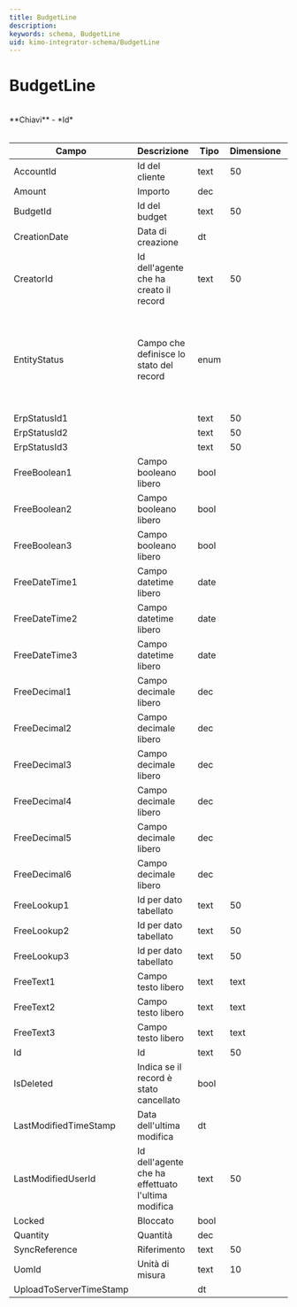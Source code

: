 ```yaml
---
title: BudgetLine
description:
keywords: schema, BudgetLine
uid: kimo-integrator-schema/BudgetLine
---
```


# BudgetLine

<br>
**Chiavi**
- *Id*
<br><br>

| Campo | Descrizione | Tipo | Dimensione | Note |
| --- | --- | --- | --- | --- |
| AccountId | Id del cliente | text | 50 |  |
| Amount | Importo | dec |  |  |
| BudgetId | Id del budget | text | 50 |  |
| CreationDate | Data di creazione | dt |  |  |
| CreatorId | Id dell'agente che ha creato il record | text | 50 |  |
| EntityStatus | Campo che definisce lo stato del record | enum |  | 0: ImportedFromErp, 1: ExportedToErp, 2: ImportedByErp, 3: ExportingToErp, 4: Deleted, 5: CommittingExportToErp, 6: ToExportToErp, 7: Editing, 8: UploadedToServer |
| ErpStatusId1 |  | text | 50 |  |
| ErpStatusId2 |  | text | 50 |  |
| ErpStatusId3 |  | text | 50 |  |
| FreeBoolean1 | Campo booleano libero | bool |  |  |
| FreeBoolean2 | Campo booleano libero | bool |  |  |
| FreeBoolean3 | Campo booleano libero | bool |  |  |
| FreeDateTime1 | Campo datetime libero | date |  |  |
| FreeDateTime2 | Campo datetime libero | date |  |  |
| FreeDateTime3 | Campo datetime libero | date |  |  |
| FreeDecimal1 | Campo decimale libero | dec |  |  |
| FreeDecimal2 | Campo decimale libero | dec |  |  |
| FreeDecimal3 | Campo decimale libero | dec |  |  |
| FreeDecimal4 | Campo decimale libero | dec |  |  |
| FreeDecimal5 | Campo decimale libero | dec |  |  |
| FreeDecimal6 | Campo decimale libero | dec |  |  |
| FreeLookup1 | Id per dato tabellato | text | 50 |  |
| FreeLookup2 | Id per dato tabellato | text | 50 |  |
| FreeLookup3 | Id per dato tabellato | text | 50 |  |
| FreeText1 | Campo testo libero | text | text |  |
| FreeText2 | Campo testo libero | text | text |  |
| FreeText3 | Campo testo libero | text | text |  |
| Id | Id | text | 50 |  |
| IsDeleted | Indica se il record è stato cancellato | bool |  |  |
| LastModifiedTimeStamp | Data dell'ultima modifica | dt |  |  |
| LastModifiedUserId | Id dell'agente che ha effettuato l'ultima modifica | text | 50 |  |
| Locked | Bloccato | bool |  |  |
| Quantity | Quantità | dec |  |  |
| SyncReference | Riferimento | text | 50 |  |
| UomId | Unità di misura | text | 10 |  |
| UploadToServerTimeStamp |  | dt |  |  |

